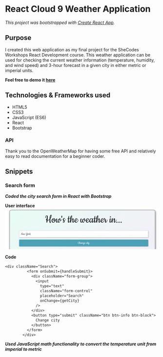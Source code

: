 # React Cloud 9 Weather Application

*This project was bootstrapped with [Create React App](https://github.com/facebook/create-react-app).*

## Purpose 

I created this web application as my final project for the SheCodes Workshops React Development course. This weather application can be used for checking the current weather information (temperature, humidity, and wind speed) and 3-hour forecast in a given city in either metric or imperial units.

**Feel free to demo it [here](https://zealous-babbage-d06cf3.netlify.app)**

## Technologies & Frameworks used

- HTML5
- CSS3
- JavaScript (ES6)
- React
- Bootstrap 

### API 

Thank you to the OpenWeatherMap for having some free API and relatively easy to read documentation for a beginner coder.

## Snippets

### Search form
***Coded the city search form in React with Bootstrap***

**User interface**
![Image](city-search.png?raw=true)

**Code**
```
<div className="Search">
          <form onSubmit={handleSubmit}>
            <div className="form-group">
              <input
                type="text"
                className="form-control"
                placeholder="Search"
                onChange={getCity}
              />
            </div>
            <button type="submit" className="btn btn-info btn-block">
              Change city
            </button>
          </form>
        </div>
```


***Used JavaScript math functionality to convert the temperature unit from imperial to metric***
